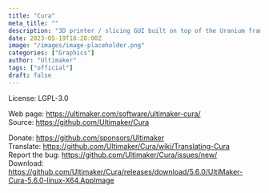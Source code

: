 ```yaml
---
title: "Cura"
meta_title: ""
description: "3D printer / slicing GUI built on top of the Uranium framework"
date: 2023-05-19T18:28:00Z
image: "/images/image-placeholder.png"
categories: ["Graphics"]
author: "Ultimaker"
tags: ["official"]
draft: false
---
```


License: LGPL-3.0

Web page: https://ultimaker.com/software/ultimaker-cura/  
Source: https://github.com/Ultimaker/Cura

Donate: https://github.com/sponsors/Ultimaker    
Translate: https://github.com/Ultimaker/Cura/wiki/Translating-Cura  
Report the bug: https://github.com/Ultimaker/Cura/issues/new/    
Download: https://github.com/Ultimaker/Cura/releases/download/5.6.0/UltiMaker-Cura-5.6.0-linux-X64.AppImage
